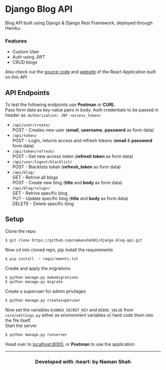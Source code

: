 # Django Blog API
Blog API built using Django & Django Rest Framework, deployed through Heroku.

### Features
- Custom User
- Auth using JWT
- CRUD blogs

Also check out the [source code](https://github.com/namanshah01/react-blog) and [website](https://react-future-diary-blog.netlify.app) of the React Application built on this API


## API Endpoints

To test the following endpoints use **Postman** or **CURL**
<br>Pass form data as key-value pairs in body. Auth credentials to be passed in header as: `Authorization: JWT <access_token>`

- `/api/user/create/`
<br>POST - Creates new user (**email**, **username**, **password** as form data)
- `/api/token/`
<br>POST - Login, returns access and refresh tokens (**email** & **password** form data)
- `/api/token/refresh/`
<br>POST - Get new access token (**refresh token** as form data)
- `/api/user/logout/blacklist/`
<br>POST - Blacklists token (**refresh_token** as form data)
- `/api/blog/`
<br>GET - Retrive all blogs
<br>POST - Create new blog (**title** and **body** as form data)
- `/api/blog/<slug>/`
<br>GET - Retrive specific blog
<br>PUT - Update specific blog (**title** and **body** as form data)
<br>DELETE - Delete specific blog


## Setup

Clone the repo:
```bash
$ git clone https://github.com/namanshah01/django-blog-api.git
```
Now cd into cloned repo, pip install the requirements
```bash
$ pip install -r requirements.txt
```
Create and apply the migrations
```bash
$ python manage.py makemigrations
$ python manage.py migrate
```
Create a superuser for admin privilages
```bash
$ python manage.py createsuperuser
```
Now set the variables `DJANGO_SECRET_KEY` and `DEBUG_VALUE` from `core/settings.py` either as environment variables or hard code them into the file itself.
<br>Start the server
```bash
$ python manage.py runserver
```
Head over to [localhost:8000](http://localhost:8000/), or **Postman** to use the application

---
<h3 align="center"><b>Developed with :heart: by Naman Shah</b></h3>
